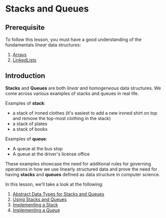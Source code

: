 # Stacks and Queues

## Prerequisite
To follow this lesson, you must have a good understanding of the fundamentals _linear_ data structures:
1. [Arrays](..\classroom\Arrays.md)
1. [LinkedLists](linked_lists.md)

## Introduction
<b>Stacks</b> and <b>Queues</b> are both _linear_ and _homogeneous_ data structures. We come across various examples of stacks and queues in real life.

Examples of <b>stack</b>:
- a stack of ironed clothes (it's easiest to add a new ironed shirt on top and remove the top-most clothing in the stack)
- a stack of plates
- a stack of books

Examples of <b>queue</b>:
- A queue at the bus stop
- A queue at the driver's license office

These examples showcase the need for additional rules for governing operations in how we use linearly structured data and prove the need for having <b>stacks</b> and <b>queues</b> defined as data structure in computer science.

In this lesson, we'll take a look at the following:
1. [Abstract Data Types for Stacks and Queues](adt.md)
1. [Using Stacks and Queues](consumers_of_stacks_and_queues.md)
1. [Implementing a Stack](stack.md)
1. [Implementing a Queue](queue.md)
